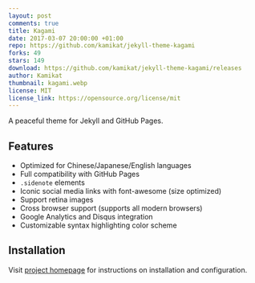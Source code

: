 ```yaml
---
layout: post
comments: true
title: Kagami
date: 2017-03-07 20:00:00 +01:00
repo: https://github.com/kamikat/jekyll-theme-kagami
forks: 49
stars: 149
download: https://github.com/kamikat/jekyll-theme-kagami/releases
author: Kamikat
thumbnail: kagami.webp
license: MIT
license_link: https://opensource.org/license/mit
---
```


A peaceful theme for Jekyll and GitHub Pages.

## Features

* Optimized for Chinese/Japanese/English languages
* Full compatibility with GitHub Pages
* `.sidenote` elements
* Iconic social media links with font-awesome (size optimized)
* Support retina images
* Cross browser support (supports all modern browsers)
* Google Analytics and Disqus integration
* Customizable syntax highlighting color scheme

## Installation

Visit [project homepage][project-home] for instructions on installation and configuration.

[project-home]: https://github.com/kamikat/jekyll-theme-kagami
